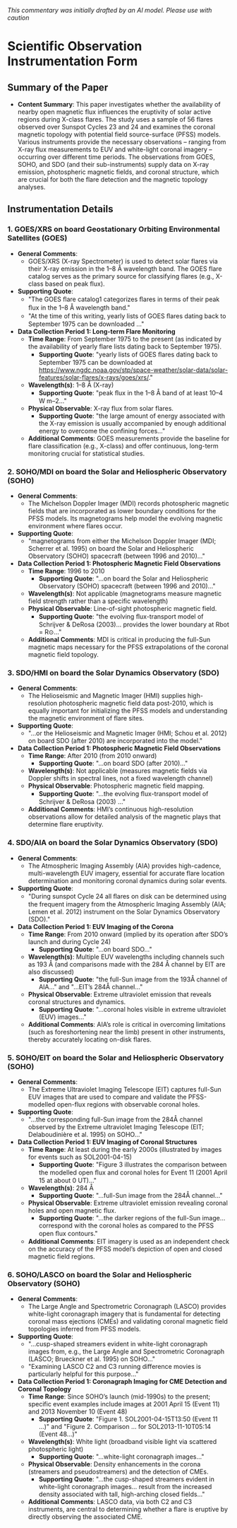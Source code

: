 _This commentary was initially drafted by an AI model. Please use with caution_

# Scientific Observation Instrumentation Form

## Summary of the Paper
- **Content Summary**: This paper investigates whether the availability of nearby open magnetic flux influences the eruptivity of solar active regions during X-class flares. The study uses a sample of 56 flares observed over Sunspot Cycles 23 and 24 and examines the coronal magnetic topology with potential field source-surface (PFSS) models. Various instruments provide the necessary observations – ranging from X-ray flux measurements to EUV and white-light coronal imagery – occurring over different time periods. The observations from GOES, SOHO, and SDO (and their sub-instruments) supply data on X-ray emission, photospheric magnetic fields, and coronal structure, which are crucial for both the flare detection and the magnetic topology analyses.

## Instrumentation Details

### 1. GOES/XRS on board Geostationary Orbiting Environmental Satellites (GOES)
- **General Comments**:
   - GOES/XRS (X-ray Spectrometer) is used to detect solar flares via their X-ray emission in the 1–8 Å wavelength band. The GOES flare catalog serves as the primary source for classifying flares (e.g., X-class based on peak flux).
- **Supporting Quote**:
   - "The GOES ﬂare catalog1 categorizes ﬂares in terms of their peak ﬂux in the 1–8 Å wavelength band."  
   - "At the time of this writing, yearly lists of GOES ﬂares dating back to September 1975 can be downloaded …"
- **Data Collection Period 1: Long-term Flare Monitoring**
   - **Time Range**: From September 1975 to the present (as indicated by the availability of yearly flare lists dating back to September 1975).
      - **Supporting Quote**: "yearly lists of GOES ﬂares dating back to September 1975 can be downloaded at https://www.ngdc.noaa.gov/stp/space-weather/solar-data/solar-features/solar-flares/x-rays/goes/xrs/."
   - **Wavelength(s)**: 1–8 Å (X-ray)
      - **Supporting Quote**: "peak ﬂux in the 1–8 Å band of at least 10–4 W m–2…"
   - **Physical Observable**: X-ray flux from solar flares.
      - **Supporting Quote**: "the large amount of energy associated with the X-ray emission is usually accompanied by enough additional energy to overcome the confining forces..."
   - **Additional Comments**: GOES measurements provide the baseline for flare classification (e.g., X-class) and offer continuous, long-term monitoring crucial for statistical studies.

### 2. SOHO/MDI on board the Solar and Heliospheric Observatory (SOHO)
- **General Comments**:
   - The Michelson Doppler Imager (MDI) records photospheric magnetic fields that are incorporated as lower boundary conditions for the PFSS models. Its magnetograms help model the evolving magnetic environment where flares occur.
- **Supporting Quote**:
   - "magnetograms from either the Michelson Doppler Imager (MDI; Scherrer et al. 1995) on board the Solar and Heliospheric Observatory (SOHO) spacecraft (between 1996 and 2010)…"
- **Data Collection Period 1: Photospheric Magnetic Field Observations**
   - **Time Range**: 1996 to 2010
      - **Supporting Quote**: "…on board the Solar and Heliospheric Observatory (SOHO) spacecraft (between 1996 and 2010)…"
   - **Wavelength(s)**: Not applicable (magnetograms measure magnetic field strength rather than a specific wavelength)
   - **Physical Observable**: Line-of-sight photospheric magnetic field.
      - **Supporting Quote**: "the evolving ﬂux-transport model of Schrijver & DeRosa (2003)… provides the lower boundary at Rbot = R⊙…"
   - **Additional Comments**: MDI is critical in producing the full-Sun magnetic maps necessary for the PFSS extrapolations of the coronal magnetic field topology.

### 3. SDO/HMI on board the Solar Dynamics Observatory (SDO)
- **General Comments**:
   - The Helioseismic and Magnetic Imager (HMI) supplies high-resolution photospheric magnetic field data post-2010, which is equally important for initializing the PFSS models and understanding the magnetic environment of flare sites.
- **Supporting Quote**:
   - "…or the Helioseismic and Magnetic Imager (HMI; Schou et al. 2012) on board SDO (after 2010) are incorporated into the model."
- **Data Collection Period 1: Photospheric Magnetic Field Observations**
   - **Time Range**: After 2010 (from 2010 onward)
      - **Supporting Quote**: "…on board SDO (after 2010)…"
   - **Wavelength(s)**: Not applicable (measures magnetic fields via Doppler shifts in spectral lines, not a fixed wavelength channel)
   - **Physical Observable**: Photospheric magnetic field mapping.
      - **Supporting Quote**: "…the evolving ﬂux-transport model of Schrijver & DeRosa (2003) …"
   - **Additional Comments**: HMI’s continuous high-resolution observations allow for detailed analysis of the magnetic plays that determine flare eruptivity.

### 4. SDO/AIA on board the Solar Dynamics Observatory (SDO)
- **General Comments**:
   - The Atmospheric Imaging Assembly (AIA) provides high-cadence, multi-wavelength EUV imagery, essential for accurate flare location determination and monitoring coronal dynamics during solar events.
- **Supporting Quote**:
   - "During sunspot Cycle 24 all ﬂares on disk can be determined using the frequent imagery from the Atmospheric Imaging Assembly (AIA; Lemen et al. 2012) instrument on the Solar Dynamics Observatory (SDO)."
- **Data Collection Period 1: EUV Imaging of the Corona**
   - **Time Range**: From 2010 onward (implied by its operation after SDO’s launch and during Cycle 24)
      - **Supporting Quote**: "…on board SDO…"
   - **Wavelength(s)**: Multiple EUV wavelengths including channels such as 193 Å (and comparisons made with the 284 Å channel by EIT are also discussed)
      - **Supporting Quote**: "the full-Sun image from the 193Å channel of AIA…" and "…EIT’s 284Å channel…"
   - **Physical Observable**: Extreme ultraviolet emission that reveals coronal structures and dynamics.
      - **Supporting Quote**: "…coronal holes visible in extreme ultraviolet (EUV) images…"
   - **Additional Comments**: AIA’s role is critical in overcoming limitations (such as foreshortening near the limb) present in other instruments, thereby accurately locating on-disk flares.

### 5. SOHO/EIT on board the Solar and Heliospheric Observatory (SOHO)
- **General Comments**:
   - The Extreme Ultraviolet Imaging Telescope (EIT) captures full-Sun EUV images that are used to compare and validate the PFSS-modelled open-flux regions with observable coronal holes.
- **Supporting Quote**:
   - "…the corresponding full-Sun image from the 284Å channel observed by the Extreme ultraviolet Imaging Telescope (EIT; Delaboudinière et al. 1995) on SOHO…"
- **Data Collection Period 1: EUV Imaging of Coronal Structures**
   - **Time Range**: At least during the early 2000s (illustrated by images for events such as SOL2001-04-15)
      - **Supporting Quote**: "Figure 3 illustrates the comparison between the modelled open ﬂux and coronal holes for Event 11 (2001 April 15 at about 0 UT)…"
   - **Wavelength(s)**: 284 Å
      - **Supporting Quote**: "…full-Sun image from the 284Å channel…"
   - **Physical Observable**: Extreme ultraviolet emission revealing coronal holes and open magnetic flux.
      - **Supporting Quote**: "…the darker regions of the full-Sun image… correspond with the coronal holes as compared to the PFSS open ﬂux contours."
   - **Additional Comments**: EIT imagery is used as an independent check on the accuracy of the PFSS model’s depiction of open and closed magnetic field regions.

### 6. SOHO/LASCO on board the Solar and Heliospheric Observatory (SOHO)
- **General Comments**:
   - The Large Angle and Spectrometric Coronagraph (LASCO) provides white-light coronagraph imagery that is fundamental for detecting coronal mass ejections (CMEs) and validating coronal magnetic field topologies inferred from PFSS models.
- **Supporting Quote**:
   - "…cusp-shaped streamers evident in white-light coronagraph images from, e.g., the Large Angle and Spectrometric Coronagraph (LASCO; Brueckner et al. 1995) on SOHO…"
   - "Examining LASCO C2 and C3 running difference movies is particularly helpful for this purpose…"
- **Data Collection Period 1: Coronagraph Imaging for CME Detection and Coronal Topology**
   - **Time Range**: Since SOHO’s launch (mid-1990s) to the present; specific event examples include images at 2001 April 15 (Event 11) and 2013 November 10 (Event 48)
      - **Supporting Quote**: "Figure 1. SOL2001-04-15T13:50 (Event 11 …)" and "Figure 2. Comparison … for SOL2013-11-10T05:14 (Event 48…)"
   - **Wavelength(s)**: White light (broadband visible light via scattered photospheric light)
      - **Supporting Quote**: "…white-light coronagraph images…"
   - **Physical Observable**: Density enhancements in the corona (streamers and pseudostreamers) and the detection of CMEs.
      - **Supporting Quote**: "…the cusp-shaped streamers evident in white-light coronagraph images… result from the increased density associated with tall, high-arching closed fields…"
   - **Additional Comments**: LASCO data, via both C2 and C3 instruments, are central to determining whether a flare is eruptive by directly observing the associated CME.
